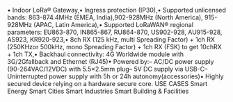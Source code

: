 • Indoor LoRa® Gateway,• Ingress protection (IP30),• Supported unlicensed bands: 863-874.4MHz (EMEA, India),902-928MHz (North America), 915-928MHz (APAC, Latin America),• Supported LoRaWAN® regional parameters: EU863-870, IN865-867, RU864-870, US902-928, AU915-928, AS923, KR920-923,• 8ch RX (125 kHz, multi Spreading Factor) + 1ch RX (250KHzor 500kHz, mono Spreading Factor) + 1ch RX (FSK) to get 10chRX + 1ch TX,• Backhaul connectivity: 4G Worldwide module with 3G/2Gfallback and Ethernet (RJ45)• Powered by:– AC/DC power supply (90-264VAC/12VDC) with 5.5×2.5mm plug– 5V DC supply via USB-C– Uninterrupted power supply with 5h or 24h autonomy(accessories)• Highly secured device relying on a hardware secure core.
USE CASES
Smart Energy
Smart Cities
Smart Industries
Smart Building & Facilities
